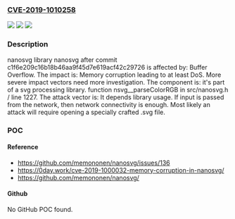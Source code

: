 ### [CVE-2019-1010258](https://cve.mitre.org/cgi-bin/cvename.cgi?name=CVE-2019-1010258)
![](https://img.shields.io/static/v1?label=Product&message=nanosvg&color=blue)
![](https://img.shields.io/static/v1?label=Version&message=n%2Fa&color=blue)
![](https://img.shields.io/static/v1?label=Vulnerability&message=Buffer%20Overflow&color=brighgreen)

### Description

nanosvg library nanosvg after commit c1f6e209c16b18b46aa9f45d7e619acf42c29726 is affected by: Buffer Overflow. The impact is: Memory corruption leading to at least DoS. More severe impact vectors need more investigation. The component is: it's part of a svg processing library. function nsvg__parseColorRGB in src/nanosvg.h / line 1227. The attack vector is: It depends library usage. If input is passed from the network, then network connectivity is enough. Most likely an attack will require opening a specially crafted .svg file.

### POC

#### Reference
- https://github.com/memononen/nanosvg/issues/136
- https://0day.work/cve-2019-1000032-memory-corruption-in-nanosvg/
- https://github.com/memononen/nanosvg/

#### Github
No GitHub POC found.

